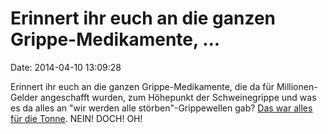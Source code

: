 Erinnert ihr euch an die ganzen Grippe-Medikamente, \...
========================================================

Date: 2014-04-10 13:09:28

Erinnert ihr euch an die ganzen Grippe-Medikamente, die da für
Millionen-Gelder angeschafft wurden, zum Höhepunkt der Schweinegrippe
und was es da alles an \"wir werden alle störben\"-Grippewellen gab?
[Das war alles für die Tonne](http://www.faz.net/-gwz-7o983). NEIN!
DOCH! OH!
